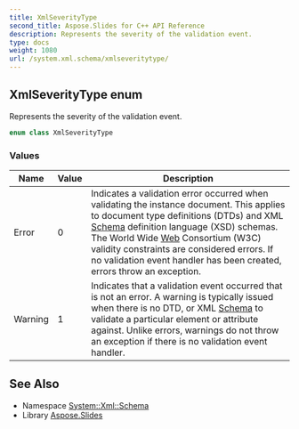 ```yaml
---
title: XmlSeverityType
second_title: Aspose.Slides for C++ API Reference
description: Represents the severity of the validation event.
type: docs
weight: 1080
url: /system.xml.schema/xmlseveritytype/
---
```

## XmlSeverityType enum


Represents the severity of the validation event.

```cpp
enum class XmlSeverityType
```

### Values

| Name | Value | Description |
| --- | --- | --- |
| Error | 0 | Indicates a validation error occurred when validating the instance document. This applies to document type definitions (DTDs) and XML [Schema](../) definition language (XSD) schemas. The World Wide [Web](../../system.web/) Consortium (W3C) validity constraints are considered errors. If no validation event handler has been created, errors throw an exception. |
| Warning | 1 | Indicates that a validation event occurred that is not an error. A warning is typically issued when there is no DTD, or XML [Schema](../) to validate a particular element or attribute against. Unlike errors, warnings do not throw an exception if there is no validation event handler. |

## See Also

* Namespace [System::Xml::Schema](../)
* Library [Aspose.Slides](../../)